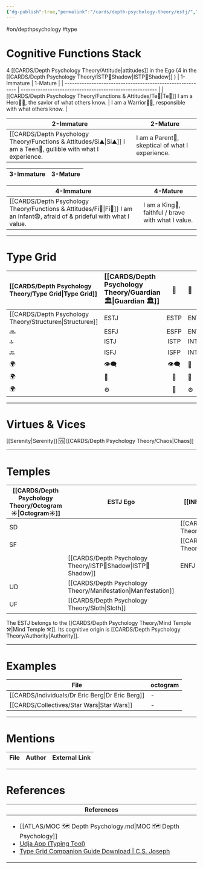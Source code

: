 ```yaml
---
{"dg-publish":true,"permalink":"/cards/depth-psychology-theory/estj/","created":"2023-01-05T11:09:22.669+01:00","updated":"2023-04-27T10:55:38.608+02:00"}
---
```


#on/depthpsychology  #type 

# Cognitive Functions Stack 
4 [[CARDS/Depth Psychology Theory/Attitude\|attitudes]] in the Ego (4 in the [[CARDS/Depth Psychology Theory/ISTP👤Shadow\|ISTP👤Shadow]] )
| 1-Immature                                                 | 1-Mature                                                 |
| ---------------------------------------------------------- | -------------------------------------------------------- |
| [[CARDS/Depth Psychology Theory/Functions & Attitudes/Te🏹\|Te🏹]] I am a Hero🦸‍♂️, the savior of what others know. |  I am a Warrior👨‍🚒, responsible with what others know. |

| 2-Immature                                               | 2-Mature                                          |
| -------------------------------------------------------- | ------------------------------------------------- |
| [[CARDS/Depth Psychology Theory/Functions & Attitudes/Si⛰️\|Si⛰️]] I am a Teen👦, gullible with what I experience. |  I am a Parent🤨, skeptical of what I experience. |

| 3-Immature | 3-Mature |
| ---------- | -------- |

| 4-Immature                                                          | 4-Mature                                            |
| ------------------------------------------------------------------- | --------------------------------------------------- |
| [[CARDS/Depth Psychology Theory/Functions & Attitudes/Fi🧭\|Fi🧭]] I am an Infant😨, afraid of & prideful with  what I value. | I am a King👑, faithful / brave with  what I value. |

---
# Type Grid 

| [[CARDS/Depth Psychology Theory/Type Grid\|Type Grid]]         | <font size="4"> [[CARDS/Depth Psychology Theory/Guardian 🏛️\|Guardian 🏛️]]</font> | <font size="4"> 🧰</font> | <font size="4"> 🔮</font> | <font size="4"> 🦄</font> | 💬 |💬| 💬 |
|:--------------------- |:------------------------- |:-------------------------:|:------------------------------------------------ |:------------------------- |:--------------------------- |:--------------------------- |:--------------------------- |
| [[CARDS/Depth Psychology Theory/Structure🔛\|Structure🔛]]| ESTJ|ESTP| ENTJ| ENFJ| ➡️| 👋| 🏆|
| 🔜| ESFJ|ESFP |ENTP| ENFP| ↪️| 👋| 🏃‍♂️                       |
| 🔝| ISTJ|ISTP| INTJ| INFJ| 🧘‍♂️ | 🏃‍♂️ | 🔙 | 
| 🔙| ISFJ|ISFP| INTP| INFP| ↪️| 🧘‍♂️| 🏆                          |
|🌍 | 👁️‍🗨️|👁️‍🗨️| 🧲| 🧲||                             |                             |
| 🌍 | 🐜|🦊| 🦊| 🐜||                             |                             |
|🌍| ⚙️|👀| ⚙️| 👀|                             |                             |                             |

---
# Virtues & Vices
[[Serenity\|Serenity]] 🆚 [[CARDS/Depth Psychology Theory/Chaos\|Chaos]] 

---
# Temples
| [[CARDS/Depth Psychology Theory/Octogram☀️\|Octogram☀️]] | ESTJ Ego          | [[INFP Sub🤸\|INFP Sub🤸]] |
| ------------ | ----------------- | ----------------- |
| SD           |                   | [[CARDS/Depth Psychology Theory/Credulity\|Credulity]]     |
| SF           |                   | [[CARDS/Depth Psychology Theory/Initiative\|Initiative]]    |
|              | [[CARDS/Depth Psychology Theory/ISTP👤Shadow\|ISTP👤Shadow]]       | ENFJ Superego     |
| UD           | [[CARDS/Depth Psychology Theory/Manifestation\|Manifestation]] |                   |
| UF           | [[CARDS/Depth Psychology Theory/Sloth\|Sloth]]                   |                   |

The ESTJ belongs to the [[CARDS/Depth Psychology Theory/Mind Temple ⚒️\|Mind Temple ⚒️]].
Its cognitive origin is [[CARDS/Depth Psychology Theory/Authority\|Authority]].

---
# Examples 
| File                                                | octogram |
| --------------------------------------------------- | -------- |
| [[CARDS/Individuals/Dr Eric Berg\|Dr Eric Berg]] | \-       |
| [[CARDS/Collectives/Star Wars\|Star Wars]]       | \-       |

---
# Mentions
| File | Author | External Link |
| ---- | ------ | ------------- |

---
# References
| References                                                                                                                                                                                                                                                           |
| -------------------------------------------------------------------------------------------------------------------------------------------------------------------------------------------------------------------------------------------------------------------- |
| <ul><li>[[ATLAS/MOC 🗺️ Depth Psychology.md\\|MOC 🗺️ Depth Psychology]]</li><li>[Udja App (Typing Tool)](https://www.udja.app/#/)</li><li>[Type Grid Companion Guide Download \\| C.S. Joseph](https://csjoseph.life/type-grid-companion-guide-download/)</li></ul> |







